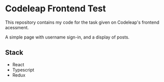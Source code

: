 # Codeleap Frontend Test

This repository contains my code for the task given on Codeleap's frontend acessment.

A simple page with username sign-in, and a display of posts.

## Stack

- React
- Typescript
- Redux
